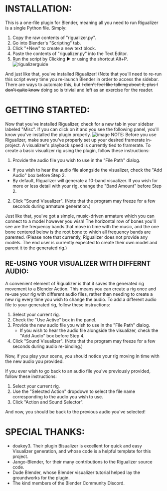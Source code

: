 # INSTALLATION:
This is a one-file plugin for Blender, meaning all you need to run Rigualizer is a single Python file. Simply:
1. Copy the raw contents of "rigualizer.py".
2. Go into Blender's "Scripting" tab.
3. Click "+New" to create a new text block.
4. Paste the contents of "rigualizer.py" into the Text Editor.
5. Run the script by Clicking ▶️ or using the shortcut Alt+P.
![rigualizerguide](https://github.com/user-attachments/assets/c68a6eae-312f-4aaa-bb0f-db0465231d1e)

And just like that, you've installed Rigualizer!
(Note that you'll need to re-run this script every time you re-launch Blender in order to access the sidebar. There are ways to automate this, but ~~I didn't feel like talking about it, plus I don't quite know~~ doing so is trivial and left as an exercise for the reader.

# GETTING STARTED: 
Now that you've installed Rigualizer, check for a new tab in your sidebar labeled "Misc". If you can click on it and you see the following panel, you'll know you've installed the plugin properly.
![image](https://github.com/user-attachments/assets/3ae900e5-63f0-4dab-842b-2c6797460da5)
NOTE: Before you use Rigualizer, make sure you've properly set up your desired framerate in-project. A visualizer's playback speed is currently tied to framerate.
To create a basic visualizer rig using the plugin, follow these instructions: 
1. Provide the audio file you wish to use in the "File Path" dialog.
  - If you wish to hear the audio file alongside the visualizer, check the "Add Audio" box before Step 2.
  - By default, Rigualizer will generate a 10-band visualizer. If you wish for more or less detail with your rig, change the "Band Amount" before Step 2.
2. Click "Sound Visualizer". (Note that the program may freeze for a few seconds during armature generation.)

Just like that, you've got a simple, music-driven armature which you can connect to a model however you wish! The horizontal row of bones you'll see are the frequency bands that move in time with the music, and the one bone centered below is the root bone to which all frequency bands are parented.
(Please note that currently, Rigualizer does not provide any models. The end user is currently expected to create their own model and parent it to the generated rig.) 

## RE-USING YOUR VISUALIZER WITH DIFFERNT AUDIO: 
A convenient element of Rigualizer is that it saves the generated rig movement to a Blender Action. This means you can create a rig once and re-use your rig with different audio files, rather than needing to create a new rig every time you wish to change the audio.
To add a different audio file to your generated rig, follow these instructions:
1. Select your current rig.
2. Check the "Use Active" box in the panel.
3. Provide the new audio file you wish to use in the "File Path" dialog.
   - If you wish to hear the audio file alongside the visualizer, check the "Add Audio" box before Step 4.
4. Click "Sound Visualizer". (Note that the program may freeze for a few seconds during audio re-binding.)

Now, if you play your scene, you should notice your rig moving in time with the new audio you provided.

If you ever wish to go back to an audio file you've previously provided, follow these instructions:
1. Select your current rig.
2. Use the "Selected Action" dropdown to select the file name corresponding to the audio you wish to use.
3. Click "Action and Sound Selector".

And now, you should be back to the previous audio you've selected!


# SPECIAL THANKS: 
- doakey3. Their plugin Bisualizer is excellent for quick and easy Visualizer generation, and whose code is a helpful template for this project.
- Jango-Blender, for their many contributions to the Rigualizer source code.
- Dude Blender, whose Blender visualizer tutorial helped lay the groundworks for the plugin.
- The kind members of the Blender Community Discord.
